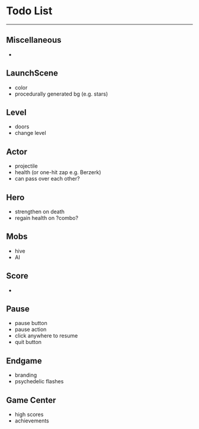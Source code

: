 # Todo List

---

## Miscellaneous
* 

## LaunchScene
* color
* procedurally generated bg (e.g. stars)

## Level
* doors
* change level

## Actor
* projectile
* health (or one-hit zap e.g. Berzerk)
* can pass over each other?

## Hero
* strengthen on death
* regain health on ?combo?

## Mobs
* hive
* AI

## Score
* 

## Pause
* pause button
* pause action
* click anywhere to resume
* quit button

## Endgame
* branding
* psychedelic flashes

## Game Center
* high scores
* achievements
